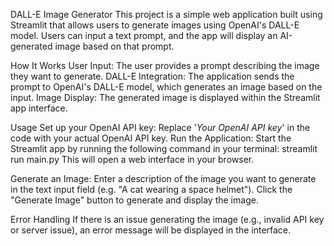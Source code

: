 DALL-E Image Generator
This project is a simple web application built using Streamlit that allows users to generate images using OpenAI's DALL-E model. Users can input a text prompt, and the app will display an AI-generated image based on that prompt.

How It Works
User Input: The user provides a prompt describing the image they want to generate.
DALL-E Integration: The application sends the prompt to OpenAI's DALL-E model, which generates an image based on the input.
Image Display: The generated image is displayed within the Streamlit app interface.

Usage
Set up your OpenAI API key:
Replace '*Your OpenAI API key*' in the code with your actual OpenAI API key.
Run the Application:
Start the Streamlit app by running the following command in your terminal:
streamlit run main.py
This will open a web interface in your browser.

Generate an Image:
Enter a description of the image you want to generate in the text input field (e.g. "A cat wearing a space helmet").
Click the "Generate Image" button to generate and display the image.

Error Handling
If there is an issue generating the image (e.g., invalid API key or server issue), an error message will be displayed in the interface.
